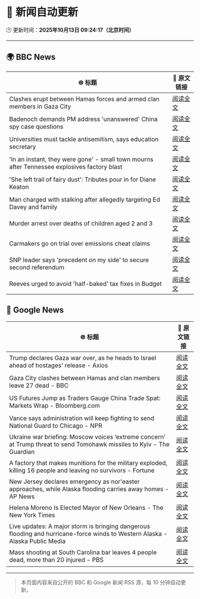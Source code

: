 # 🧠 新闻自动更新

🕒 更新时间：**2025年10月13日 09:24:17（北京时间）**

---

## 🌍 BBC News

| 🌐 标题 | 🔗 原文链接 |
|--------|-------------|
| Clashes erupt between Hamas forces and armed clan members in Gaza City | [阅读全文](https://www.bbc.com/news/articles/cg5e551j593o?at_medium=RSS&at_campaign=rss) |
| Badenoch demands PM address 'unanswered' China spy case questions | [阅读全文](https://www.bbc.com/news/articles/cg424d712q7o?at_medium=RSS&at_campaign=rss) |
| Universities must tackle antisemitism, says education secretary | [阅读全文](https://www.bbc.com/news/articles/cly9y7gg6eqo?at_medium=RSS&at_campaign=rss) |
| 'In an instant, they were gone' - small town mourns after Tennessee explosives factory blast | [阅读全文](https://www.bbc.com/news/articles/cwy8y0rnw2eo?at_medium=RSS&at_campaign=rss) |
| 'She left trail of fairy dust': Tributes pour in for Diane Keaton | [阅读全文](https://www.bbc.com/news/articles/cr5q5rp4r64o?at_medium=RSS&at_campaign=rss) |
| Man charged with stalking after allegedly targeting Ed Davey and family | [阅读全文](https://www.bbc.com/news/articles/c77d702znm4o?at_medium=RSS&at_campaign=rss) |
| Murder arrest over deaths of children aged 2 and 3 | [阅读全文](https://www.bbc.com/news/articles/c78n8y3mlxko?at_medium=RSS&at_campaign=rss) |
| Carmakers go on trial over emissions cheat claims | [阅读全文](https://www.bbc.com/news/articles/cjr5epw8dweo?at_medium=RSS&at_campaign=rss) |
| SNP leader says 'precedent on my side' to secure second referendum | [阅读全文](https://www.bbc.com/news/articles/cg424dk03x9o?at_medium=RSS&at_campaign=rss) |
| Reeves urged to avoid 'half-baked' tax fixes in Budget | [阅读全文](https://www.bbc.com/news/articles/cx2n08n15w2o?at_medium=RSS&at_campaign=rss) |

## 📰 Google News

| 🌐 标题 | 🔗 原文链接 |
|--------|-------------|
| Trump declares Gaza war over, as he heads to Israel ahead of hostages' release - Axios | [阅读全文](https://news.google.com/rss/articles/CBMiiAFBVV95cUxONDR4c01mVlVOdUZabnpoVEx5U2NielVuZmc5cTg4RzljTUkybm1zVV94WXV4RTFMVTBIZ1hyWmFxS0toMXN2eWVwZFhXMHRnRlpodHpKb0dQamhsSzl2U1prSWpmSEhxNHhhS3FvaUVOTTIyN3Q3N01NOW5fWFZKakJnY0ZmUlVz?oc=5) |
| Gaza City clashes between Hamas and clan members leave 27 dead - BBC | [阅读全文](https://news.google.com/rss/articles/CBMiWkFVX3lxTFBWMy1zeHlXSmhVTXNGWGlGd1hIeVVrb2dJQVcwUGdpdk5lS3BKd2dtZGhsNnpzbXNneUhNLWtGZTFqLWhSaXZ3azZtWlNOdHl4eEZ3d1FnN0owQdIBX0FVX3lxTE5WZkdvUnNBcmU0ekFIeDBlM2ZGSGw2TUV4R2VDdXN0V3FRbmRrbmFhYkJyMmVJQjk0Z3dROHdNUENvekZubnA2eFd2NTVlbU9HVHZoMnVqREljMDNHVmpn?oc=5) |
| US Futures Jump as Traders Gauge China Trade Spat: Markets Wrap - Bloomberg.com | [阅读全文](https://news.google.com/rss/articles/CBMiswFBVV95cUxQMldBdnpxU2loV1gtaUU3R2g3cE54Zzd3LTdhdUpBZmZrZjhtTDlpbHVaYi02TW81QzZKNGFKc21sYk9oUEVHVWxVYy01SURFWUFGVWtGZ0xCSzFYcDA4Vjd5ZExGSUg3anNYclJRdW5tSDFabkFuUFVEU3B4NmdPandjUGdNRi1Oc0NsWlM3UHlqUlRJYWlKNmkxRW9QT2V6NHpkZm1rTWJNV3FPWXJEWkVQRQ?oc=5) |
| Vance says administration will keep fighting to send National Guard to Chicago - NPR | [阅读全文](https://news.google.com/rss/articles/CBMiqwFBVV95cUxON0R2d0VkNmFSeGRvc2lqb3ZBSlhQcU5ycU84NWM4SFBKV1RzNE5zUi1PVDA2M2piWVhoQ3Y4MXF2al9NQmpUYm5WSXBaaHF4RmFMNW9HMmJwcnp2bEpNM0dYTm1pUzB6YWlISnZxVGQyZms1OHhOYktoXzJyTUhOV2tpUlhac29WWFBSNVNPcmdHdVQ2d1ktT1NkM29tSGFXcThJWWI4bUppUmM?oc=5) |
| Ukraine war briefing: Moscow voices ‘extreme concern’ at Trump threat to send Tomohawk missiles to Kyiv - The Guardian | [阅读全文](https://news.google.com/rss/articles/CBMi3wFBVV95cUxPVXVfVVJOeUh5S29CVzZsdWY5M01penU2dkkwbnV1UVFFYVpCN0NZSUNnamJ6NnlFT2gyMjNxM2owRTR1bmxVX2xJM21Lbmt3c1l5SUQxdmdTWEFyc0hxdGd4VWRUNGxwZ3BDcU5CTk43cWNEbWw1WVFDUWU4cXpuYy05TUgyeWFWNXk0a0c2SHMyNVpLY29UdTFpclhPLURzVERSX1F6d1ZMOXBoanVIZmZvVTcxd2JJTTJsZUdJcWJlZF9ZQ0pITERzWFFId3Q5UXZ3LU9Icm1IZW94WXBj?oc=5) |
| A factory that makes munitions for the military exploded, killing 16 people and leaving no survivors - Fortune | [阅读全文](https://news.google.com/rss/articles/CBMiqAFBVV95cUxQeU9MQ3RoT3lMYU1GNkpocEdWRllzcllxYTFwYWx4Zm0xb2V0a0paS0xGV2NjelRpeFRGZzZjY0hlM1d1R0JpcF9VV0YxQlhZRUdCMzF5WkREZjNvZFpYWXZPN1RRNkY0TzFUanAtZENHcGdxV3ZBT0RhcnJ6U1Q4SXc1VTduWmlZQnIwZWtYcTB6ZzdhY1J4Y3kzRE53T19sUVBNUW1qNkM?oc=5) |
| New Jersey declares emergency as nor'easter approaches, while Alaska flooding carries away homes - AP News | [阅读全文](https://news.google.com/rss/articles/CBMiqgFBVV95cUxNMi1jYmVqSG9PQy02Vk5nTS1vdzFEd1ZnVmRvTkl1ZGRyLUVaNzRPenBnMDVKOWhrblhUSzFLT1Uxa2dJZUw4STRKTHR1NkNzNzY0X3NqNkJZOGRZZDhyMFZIeWduZlNvUHpQbTRyUVp5UTY0eGhnc0hVMzZkM0NjeERWVklPR3VsRHUzWVFfVVNEVE5WRk9TQ0JIRTgyb001OGR6TC0xZmt6QQ?oc=5) |
| Helena Moreno Is Elected Mayor of New Orleans - The New York Times | [阅读全文](https://news.google.com/rss/articles/CBMiigFBVV95cUxPeDluMm1JaDQ0Tnp4aFFkZmF6MURDckkzYnlCUzdhSGdUOUU3d0JadTl4bThoTWdIbERsZURrZU5aRGJpTk9EM2V3RlE4Z19RNHZJakZ0MVVLRkVsd1U3U05hVUw2SHd4SDZlZWZaQ3l4YjhNTDBDR0hMYVpSeWpaa19SYkdYanl6WFE?oc=5) |
| Live updates: A major storm is bringing dangerous flooding and hurricane-force winds to Western Alaska - Alaska Public Media | [阅读全文](https://news.google.com/rss/articles/CBMi7AFBVV95cUxOUVoxcTExbzlfT1NiZ2kzZjdtUE1ueHVIY2NTT1pwYk1YcGpCYW8waGg4NnhMbnNMS1BZUkwzSGhtaHlNOV9xZ1k0cEJiRWs4YTRMUHV4c29WSjRWU3h5UWJxR3ZwcmNJQV9tbzc1SlViWTNQSk9PYUNnLWhFbTZ6UHBJdDR4cDhlSXFST3BFRE9CQy1jc0FTdzM3d0pLVy1LaW8xR3MtV1FuRnJQT1FsSllRaUYtMnkybGlEQUVDdWp4MDl3N0hrckhwd1AtV0pFcnBuZmJQTC1TamZ5U2V5WHgzT0JlWmQ4R1ZOVg?oc=5) |
| Mass shooting at South Carolina bar leaves 4 people dead, more than 20 injured - PBS | [阅读全文](https://news.google.com/rss/articles/CBMiswFBVV95cUxQaFJmdVc5YTZicTVnb1FodGZieU9nM3VPTmZSNVBZT1VrbkNSQ25RNXFpa0EtRDNfU0IzUkZBcHA2bG1FRmJFeTM0ZFpaaHJZRkQweXAxYWVicjViY2RrSnZOeFF6a3RIcWJLc3JKWHhpcnBKX3hYUjhqNlVXZFpsa0pGOWVPVmlGaDZfY18ydFhvMVBKbmNRXzVCVUVFMXhXNVFlTTBRLXNHOGtoajhCM1N5WQ?oc=5) |

---
> 本页面内容来自公开的 BBC 和 Google 新闻 RSS 源，每 10 分钟自动更新。